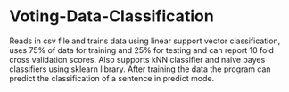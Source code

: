 # Voting-Data-Classification

Reads in csv file and trains data using linear support vector classification, uses 75% of data for training and 25% for testing and can report 10 fold cross validation scores. Also supports kNN classifier and naive bayes classifiers using sklearn library. After training the data the program can predict the classification of a sentence in predict mode.
